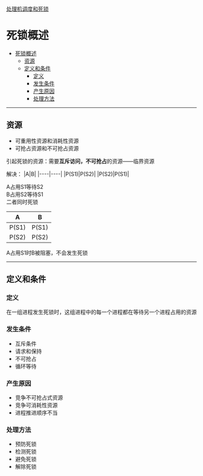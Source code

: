 [处理机调度和死锁](../操作系统原理.md)
# 死锁概述
<!-- TOC -->

- [死锁概述](#死锁概述)
  - [资源](#资源)
  - [定义和条件](#定义和条件)
    - [定义](#定义)
    - [发生条件](#发生条件)
    - [产生原因](#产生原因)
    - [处理方法](#处理方法)

<!-- /TOC -->
---
## 资源
* 可重用性资源和消耗性资源
* 可抢占资源和不可抢占资源

引起死锁的资源：需要**互斥访问，不可抢占**的资源——临界资源

解决：
|A|B|
|----|----|
|P(S1)|P(S2)|
|P(S2)|P(S1)|

A占用S1等待S2  
B占用S2等待S1  
二者同时死锁

|A|B|
|----|----|
|P(S1)|P(S1)|
|P(S2)|P(S2)|

A占用S1时B被阻塞，不会发生死锁

---
## 定义和条件
### 定义
在一组进程发生死锁时，这组进程中的每一个进程都在等待另一个进程占用的资源

### 发生条件
* 互斥条件
* 请求和保持
* 不可抢占
* 循环等待

### 产生原因
* 竞争不可抢占式资源
* 竞争可消耗性资源
* 进程推进顺序不当

### 处理方法
* 预防死锁
* 检测死锁
* 避免死锁
* 解除死锁